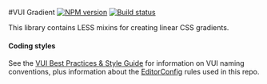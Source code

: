 #VUI Gradient
[![NPM version][npm-image]][npm-url]
[![Build status][ci-image]][ci-url]

[npm-url]: https://npmjs.org/package/vui-gradient
[npm-image]: https://img.shields.io/npm/v/vui-gradient.svg
[ci-image]: https://travis-ci.org/Brightspace/valence-ui-gradient.svg?branch=master
[ci-url]: https://travis-ci.org/Brightspace/valence-ui-gradient

This library contains LESS mixins for creating linear CSS gradients.

#### Coding styles
See the [VUI Best Practices & Style Guide](https://github.com/Brightspace/valence-ui-docs/wiki/Best-Practices-&-Style-Guide) for information on VUI naming conventions, plus information about the [EditorConfig](http://editorconfig.org) rules used in this repo.
